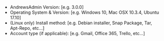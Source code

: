 * AndrewsAdmin Version: [e.g. 3.0.0]
* Operating System & Version: [e.g. Windows 10, Mac OSX 10.3.4, Ubuntu 17.10]
* (Linux only) Install method: [e.g. Debian installer, Snap Package, Tar, Apt-Repo, etc...]
* Account type (if applicable): [e.g. Gmail, Office 365, Trello, etc...]
